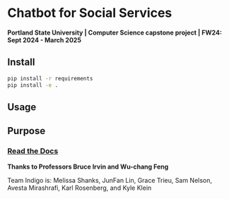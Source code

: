 # Chatbot for Social Services

**Portland State University | Computer Science capstone project | FW24: Sept 2024 - March 2025**

## Install

```bash
pip install -r requirements
pip install -e .
```

## Usage

## Purpose

### [Read the Docs](https://indigobot.readthedocs.io/en/latest/)

**Thanks to Professors Bruce Irvin and Wu-chang Feng**

Team Indigo is:
Melissa Shanks, JunFan Lin, Grace Trieu, Sam Nelson, Avesta Mirashrafi, Karl Rosenberg, and Kyle Klein
